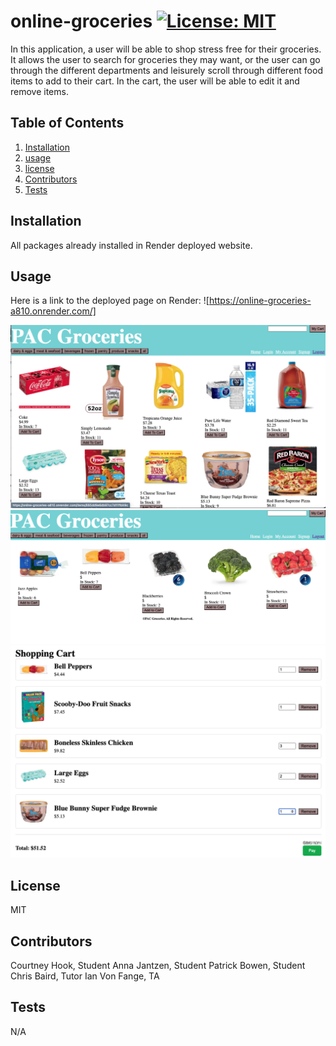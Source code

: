 # online-groceries [![License: MIT](https://img.shields.io/badge/License-MIT-yellow.svg)](https://opensource.org/licenses/MIT)

  In this application, a user will be able to shop stress free for their groceries. It allows the user to search for groceries they may want, or the user can go through the different departments and leisurely scroll through different food items to add to their cart. In the cart, the user will be able to edit it and remove items.

  ## Table of Contents
  1. [Installation](#installation)
  2. [usage](#usageinfo)
  3. [license](#licenses)
  4. [Contributors](#contribution)
  5. [Tests](#testing)

  ## Installation
  All packages already installed in Render deployed website.

  ## Usage
  Here is a link to the deployed page on Render: ![https://online-groceries-a810.onrender.com/]

  ![Screenshot](./client/public/screenshots/screenshot1.png)
  ![Screenshot](./client/public/screenshots/screenshot2.png)
  ![Screenshot](./client/public/screenshots/screenshot3.png)

  ## License
  MIT

  ## Contributors
  Courtney Hook, Student
  Anna Jantzen, Student
  Patrick Bowen, Student
  Chris Baird, Tutor
  Ian Von Fange, TA
  

  ## Tests
  N/A
